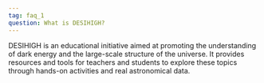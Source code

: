 ```yaml
---
tag: faq_1
question: What is DESIHIGH?
---
```


DESIHIGH is an educational initiative aimed at promoting the understanding of dark energy and the large-scale structure of the universe. It provides resources and tools for teachers and students to explore these topics through hands-on activities and real astronomical data.
